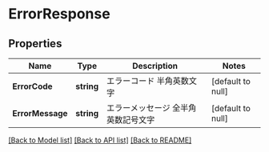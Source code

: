 # ErrorResponse

## Properties
Name | Type | Description | Notes
------------ | ------------- | ------------- | -------------
**ErrorCode** | **string** | エラーコード 半角英数文字  | [default to null]
**ErrorMessage** | **string** | エラーメッセージ 全半角英数記号文字  | [default to null]

[[Back to Model list]](../README.md#documentation-for-models) [[Back to API list]](../README.md#documentation-for-api-endpoints) [[Back to README]](../README.md)

